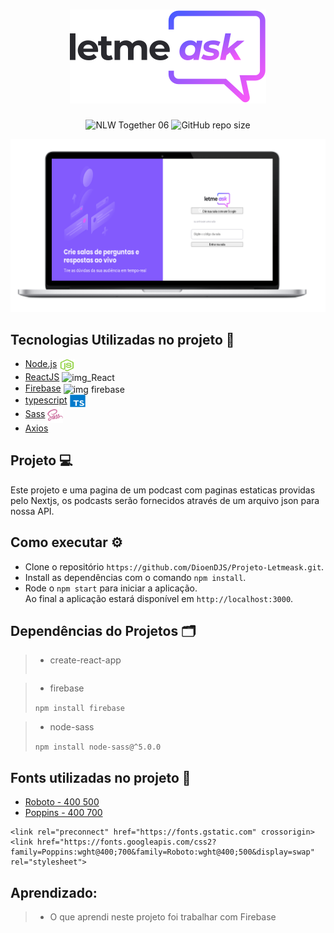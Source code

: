 <h1 align="center"><img src="./public/logo.svg"></h1>

<p align="center">
    <img src="https://img.shields.io/static/v1?label=NLW/Together&message=06&color=8257E5&labelColor=000000" alt="NLW Together 06">
    <img alt="GitHub repo size" src="https://img.shields.io/github/repo-size/DioenDJS/Projeto-Letmeask" >
</p>

<img src="NLWtogether06.png" alt="imagem do projeto">

## Tecnologias Utilizadas no projeto :construction:

- [Node.js](https://nodejs.org/en/) <img align="center" alt="img nodejs" height="20" width="25" src="https://raw.githubusercontent.com/devicons/devicon/master/icons/nodejs/nodejs-original.svg" style="max-width:100%;" />
- [ReactJS](https://pt-br.reactjs.org/) <img align="center" alt="img_React" height="20" width="25" src="https://cdn.jsdelivr.net/gh/devicons/devicon/icons/react/react-original.svg" style="max-width:100%;" />
- [Firebase](https://console.firebase.google.com) <img align="center" alt="img firebase" height="20" width="25" src="https://cdn.jsdelivr.net/gh/devicons/devicon/icons/firebase/firebase-plain-wordmark.svg" style="max-width:100%;" />
- [typescript](https://www.typescriptlang.org/) <img align="center" alt="img typescript" height="20" width="25" src="https://raw.githubusercontent.com/devicons/devicon/master/icons/typescript/typescript-original.svg" style="max-width:100%;" />
- [Sass](https://sass-lang.com/) <img align="center" alt="img Sass" height="25" width="25" src="https://raw.githubusercontent.com/devicons/devicon/master/icons/sass/sass-original.svg" style="max-width:100%;" />
- [Axios](https://github.com/axios/axios) 


## Projeto :computer:

Este projeto e uma pagina de um podcast com paginas estaticas providas pelo Nextjs,
os podcasts serão fornecidos através de um arquivo json para nossa API.

## Como executar :gear:

- Clone o repositório `https://github.com/DioenDJS/Projeto-Letmeask.git`.
- Install as dependências com o comando `npm install`.
- Rode o `npm start` para iniciar a aplicação.<br />
Ao final a aplicação estará disponível em `http://localhost:3000`.

## Dependências do Projetos :card_index_dividers:

> - create-react-app
>
> ```npx create-react-app letmeask --template typescript

> - firebase 
>
> ``npm install firebase``

> - node-sass 
>
> ``npm install node-sass@^5.0.0``


## Fonts utilizadas no projeto :page_with_curl:


- [Roboto - 400 500](https://fonts.google.com/specimen/Roboto?query=roboto)
- [Poppins - 400 700](https://fonts.google.com/specimen/Poppins)

```
<link rel="preconnect" href="https://fonts.gstatic.com" crossorigin>
<link href="https://fonts.googleapis.com/css2?family=Poppins:wght@400;700&family=Roboto:wght@400;500&display=swap" rel="stylesheet">
```


## Aprendizado:
> - O que aprendi neste projeto foi trabalhar com Firebase
